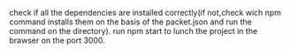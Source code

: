 check if all the dependencies are installed correctly(if not,check wich npm command installs them on the basis of the packet.json and run the command on the directory).
run npm start to lunch the project in the brawser on the port 3000.
